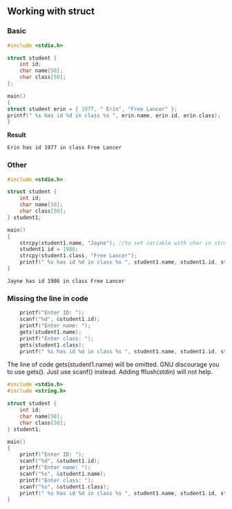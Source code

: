 ## Working with struct

### Basic

```c
#include <stdio.h>

struct student {
	int id;
	char name[50];
	char class[50];
};

main()
{
struct student erin = { 1977, " Erin", "Free Lancer" };
printf(" %s has id %d in class %s ", erin.name, erin.id, erin.class);
}
```

**Result**

```
Erin has id 1977 in class Free Lancer 
```

### Other

```c
#include <stdio.h>

struct student {
	int id;
	char name[50];
	char class[50];
} student1;

main()
{
	strcpy(student1.name, "Jayne"); //to set variable with char in struct
	student1.id = 1986;
	strcpy(student1.class, "Free Lancer");
	printf(" %s has id %d in class %s ", student1.name, student1.id, student1.class);
}
```

```
Jayne has id 1986 in class Free Lancer
```
### Missing the line in code

```c
	printf("Enter ID: ");
	scanf("%d", &student1.id);
	printf("Enter name: ");
	gets(student1.name);
	printf("Enter class: ");
	gets(student1.class);
	printf(" %s has id %d in class %s ", student1.name, student1.id, student1.class);
```

The line of code gets(student1.name) will be omitted. GNU discourage you to use gets(). Just use scanf() instead. Adding fflush(stdin) will not help.

```c
#include <stdio.h>
#include <string.h>

struct student {
	int id;
	char name[50];
	char class[50];
} student1;

main()
{
	printf("Enter ID: ");
	scanf("%d", &student1.id);
	printf("Enter name: ");
	scanf("%s", &student1.name);
	printf("Enter class: ");
	scanf("%s", &student1.class);
	printf(" %s has id %d in class %s ", student1.name, student1.id, student1.class);
}
```
